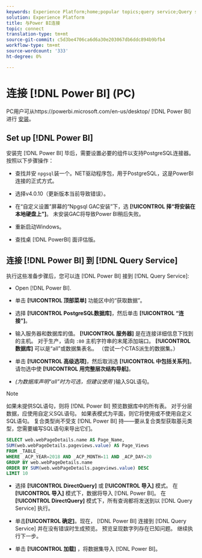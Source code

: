 ```yaml
---
keywords: Experience Platform;home;popular topics;query service;Query service;Power BI;power bi;connect to query service;
solution: Experience Platform
title: 与Power BI连接
topic: connect
translation-type: tm+mt
source-git-commit: c5d3be4706ca6d6a30e203067db6ddc894b9bfb4
workflow-type: tm+mt
source-wordcount: '333'
ht-degree: 0%

---
```



# 连接 [!DNL Power BI] (PC)

PC用户可从https://powerbi.microsoft.com/en-us/desktop/ [!DNL Power BI] 进行 [安装](https://powerbi.microsoft.com/en-us/desktop/)。

## Set up [!DNL Power BI]

安装完 [!DNL Power BI] 毕后，需要设置必要的组件以支持PostgreSQL连接器。 按照以下步骤操作：

- 查找并安 `npgsql`装一个。NET驱动程序包，用于PostgreSQL，这是PowerBI连接的正式方式。

- 选择v4.0.10（更新版本当前导致错误）。

- 在“自定义设置”屏幕的“Npgsql GAC安装”下，选 **[!UICONTROL 择“将安装在本地硬盘上”]**。 未安装GAC将导致Power BI稍后失败。

- 重新启动Windows。

- 查找桌 [!DNL PowerBI] 面评估版。

## 连接 [!DNL Power BI] 到 [!DNL Query Service]

执行这些准备步骤后，您可以连 [!DNL Power BI] 接到 [!DNL Query Service]:

- Open [!DNL Power BI].

- 单击 **[!UICONTROL 顶部菜单]** 功能区中的“获取数据”。

- 选择 **[!UICONTROL PostgreSQL数据库]**，然后单击 **[!UICONTROL “连接”]**。

- 输入服务器和数据库的值。 **[!UICONTROL 服务器]** 是在连接详细信息下找到的主机。 对于生产，请向 `:80` 主机字符串的末尾添加端口。 **[!UICONTROL 数据库]** 可以是“all”或数据集表名。 （尝试一个CTAS派生的数据集。）

- 单击 **[!UICONTROL 高级选项]**，然后取消选 **[!UICONTROL 中包括关系列]**。 请勿选中使 **[!UICONTROL 用完整层次结构导航]**。

- *(为数据库声明“all”时为可选，但建议使用* )输入SQL语句。

>[!NOTE]
>
>如果未提供SQL语句，则将 [!DNL Power BI] 预览数据库中的所有表。 对于分层数据，应使用自定义SQL语句。 如果表模式为平面，则它将使用或不使用自定义SQL语句。 复合类型尚不受支 [!DNL Power BI] 持——要从复合类型获取基元类型，您需要编写SQL语句来导出它们。

```sql
SELECT web.webPageDetails.name AS Page_Name, 
SUM(web.webPageDetails.pageviews.value) AS Page_Views 
FROM _TABLE_ 
WHERE _ACP_YEAR=2018 AND _ACP_MONTH=11 AND _ACP_DAY=20 
GROUP BY web.webPageDetails.name 
ORDER BY SUM(web.webPageDetails.pageviews.value) DESC 
LIMIT 10
```

- 选择 **[!UICONTROL DirectQuery]** 或 **[!UICONTROL 导入]** 模式。 在 **[!UICONTROL 导入]** 模式下，数据将导入 [!DNL Power BI]。 在 **[!UICONTROL DirectQuery]** 模式下，所有查询都将发送到以 [!DNL Query Service] 执行。

- 单击&#x200B;**[!UICONTROL 确定]**。现在， [!DNL Power BI] 连接到 [!DNL Query Service] 并在没有错误时生成预览。 预览呈现数字列存在已知问题。 继续执行下一步。

- 单击 **[!UICONTROL 加载]** ，将数据集导入 [!DNL Power BI]。
